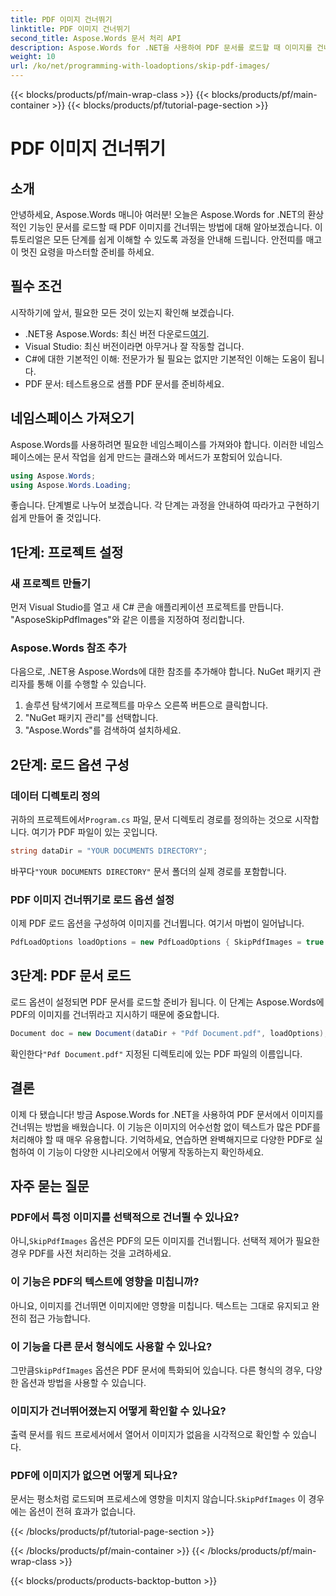 ```yaml
---
title: PDF 이미지 건너뛰기
linktitle: PDF 이미지 건너뛰기
second_title: Aspose.Words 문서 처리 API
description: Aspose.Words for .NET을 사용하여 PDF 문서를 로드할 때 이미지를 건너뛰는 방법을 알아보세요. 원활한 텍스트 추출을 위한 이 단계별 가이드를 따르세요.
weight: 10
url: /ko/net/programming-with-loadoptions/skip-pdf-images/
---
```


{{< blocks/products/pf/main-wrap-class >}}
{{< blocks/products/pf/main-container >}}
{{< blocks/products/pf/tutorial-page-section >}}

# PDF 이미지 건너뛰기

## 소개

안녕하세요, Aspose.Words 매니아 여러분! 오늘은 Aspose.Words for .NET의 환상적인 기능인 문서를 로드할 때 PDF 이미지를 건너뛰는 방법에 대해 알아보겠습니다. 이 튜토리얼은 모든 단계를 쉽게 이해할 수 있도록 과정을 안내해 드립니다. 안전띠를 매고 이 멋진 요령을 마스터할 준비를 하세요.

## 필수 조건

시작하기에 앞서, 필요한 모든 것이 있는지 확인해 보겠습니다.

-  .NET용 Aspose.Words: 최신 버전 다운로드[여기](https://releases.aspose.com/words/net/).
- Visual Studio: 최신 버전이라면 아무거나 잘 작동할 겁니다.
- C#에 대한 기본적인 이해: 전문가가 될 필요는 없지만 기본적인 이해는 도움이 됩니다.
- PDF 문서: 테스트용으로 샘플 PDF 문서를 준비하세요.

## 네임스페이스 가져오기

Aspose.Words를 사용하려면 필요한 네임스페이스를 가져와야 합니다. 이러한 네임스페이스에는 문서 작업을 쉽게 만드는 클래스와 메서드가 포함되어 있습니다.

```csharp
using Aspose.Words;
using Aspose.Words.Loading;
```

좋습니다. 단계별로 나누어 보겠습니다. 각 단계는 과정을 안내하여 따라가고 구현하기 쉽게 만들어 줄 것입니다.

## 1단계: 프로젝트 설정

### 새 프로젝트 만들기

먼저 Visual Studio를 열고 새 C# 콘솔 애플리케이션 프로젝트를 만듭니다. "AsposeSkipPdfImages"와 같은 이름을 지정하여 정리합니다.

### Aspose.Words 참조 추가

다음으로, .NET용 Aspose.Words에 대한 참조를 추가해야 합니다. NuGet 패키지 관리자를 통해 이를 수행할 수 있습니다.

1. 솔루션 탐색기에서 프로젝트를 마우스 오른쪽 버튼으로 클릭합니다.
2. "NuGet 패키지 관리"를 선택합니다.
3. "Aspose.Words"를 검색하여 설치하세요.

## 2단계: 로드 옵션 구성

### 데이터 디렉토리 정의

 귀하의 프로젝트에서`Program.cs` 파일, 문서 디렉토리 경로를 정의하는 것으로 시작합니다. 여기가 PDF 파일이 있는 곳입니다.

```csharp
string dataDir = "YOUR DOCUMENTS DIRECTORY";
```

 바꾸다`"YOUR DOCUMENTS DIRECTORY"` 문서 폴더의 실제 경로를 포함합니다.

### PDF 이미지 건너뛰기로 로드 옵션 설정

이제 PDF 로드 옵션을 구성하여 이미지를 건너뜁니다. 여기서 마법이 일어납니다. 

```csharp
PdfLoadOptions loadOptions = new PdfLoadOptions { SkipPdfImages = true };
```

## 3단계: PDF 문서 로드

로드 옵션이 설정되면 PDF 문서를 로드할 준비가 됩니다. 이 단계는 Aspose.Words에 PDF의 이미지를 건너뛰라고 지시하기 때문에 중요합니다.

```csharp
Document doc = new Document(dataDir + "Pdf Document.pdf", loadOptions);
```

 확인한다`"Pdf Document.pdf"` 지정된 디렉토리에 있는 PDF 파일의 이름입니다.

## 결론

이제 다 됐습니다! 방금 Aspose.Words for .NET을 사용하여 PDF 문서에서 이미지를 건너뛰는 방법을 배웠습니다. 이 기능은 이미지의 어수선함 없이 텍스트가 많은 PDF를 처리해야 할 때 매우 유용합니다. 기억하세요, 연습하면 완벽해지므로 다양한 PDF로 실험하여 이 기능이 다양한 시나리오에서 어떻게 작동하는지 확인하세요.

## 자주 묻는 질문

### PDF에서 특정 이미지를 선택적으로 건너뛸 수 있나요?

 아니,`SkipPdfImages` 옵션은 PDF의 모든 이미지를 건너뜁니다. 선택적 제어가 필요한 경우 PDF를 사전 처리하는 것을 고려하세요.

### 이 기능은 PDF의 텍스트에 영향을 미칩니까?

아니요, 이미지를 건너뛰면 이미지에만 영향을 미칩니다. 텍스트는 그대로 유지되고 완전히 접근 가능합니다.

### 이 기능을 다른 문서 형식에도 사용할 수 있나요?

 그만큼`SkipPdfImages` 옵션은 PDF 문서에 특화되어 있습니다. 다른 형식의 경우, 다양한 옵션과 방법을 사용할 수 있습니다.

### 이미지가 건너뛰어졌는지 어떻게 확인할 수 있나요?

출력 문서를 워드 프로세서에서 열어서 이미지가 없음을 시각적으로 확인할 수 있습니다.

### PDF에 이미지가 없으면 어떻게 되나요?

 문서는 평소처럼 로드되며 프로세스에 영향을 미치지 않습니다.`SkipPdfImages` 이 경우에는 옵션이 전혀 효과가 없습니다.

{{< /blocks/products/pf/tutorial-page-section >}}

{{< /blocks/products/pf/main-container >}}
{{< /blocks/products/pf/main-wrap-class >}}

{{< blocks/products/products-backtop-button >}}
